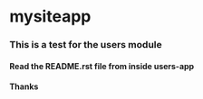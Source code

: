 # mysiteapp
<h3>This is a test for the users module</h3>
<h4> Read the README.rst file from inside users-app</h4>
<h4>Thanks</h4>
